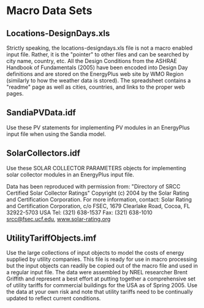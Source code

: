 # Macro Data Sets

## Locations-DesignDays.xls

Strictly speaking, the locations-designdays.xls file is not a macro enabled input file. Rather, it is the "pointer" to other files and can be searched by city name, country, etc. All the Design Conditions from the ASHRAE Handbook of Fundamentals (2005) have been encoded into Design Day definitions and are stored on the EnergyPlus web site by WMO Region (similarly to how the weather data is stored). The spreadsheet contains a "readme" page as well as cities, countries, and links to the proper web pages.

## SandiaPVData.idf

Use these PV statements for implementing PV modules in an EnergyPlus input file when using the Sandia model.

## SolarCollectors.idf

Use these SOLAR COLLECTOR PARAMETERS objects for implementing solar collector modules in an EnergyPlus input file.

Data has been reproduced with permission from: "Directory of SRCC Certified Solar Collector Ratings" Copyright (c) 2004 by the Solar Rating and Certification Corporation. For more information, contact: Solar Rating and Certification Corporation, c/o FSEC, 1679 Clearlake Road, Cocoa, FL 32922-5703 USA  Tel: (321) 638-1537  Fax: (321) 638-1010  srcc@fsec.ucf.edu,   www.solar-rating.org

## UtilityTariffObjects.imf

Use the large collections of input objects to model the costs of energy supplied by utility companies. This file is ready for use in macro processing but the input objects can readily be copied out of the macro file and used in a regular input file. The data were assembled by NREL researcher Brent Griffith and represent a best effort at putting together a comprehensive set of utility tariffs for commercial buildings for the USA as of Spring 2005. Use the data at your own risk and note that utility tariffs need to be continually updated to reflect current conditions.